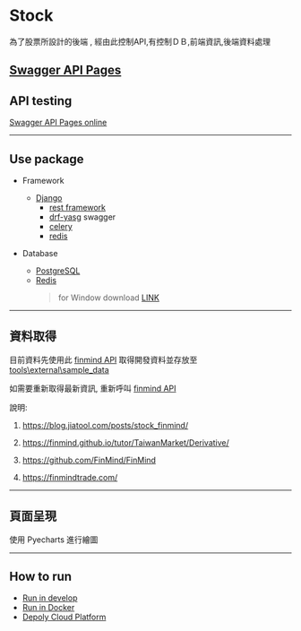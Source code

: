# Stock
為了股票所設計的後端 , 經由此控制API,有控制ＤＢ,前端資訊,後端資料處理 
## [Swagger API Pages](https://weikaistock.herokuapp.com/)

## API testing

[Swagger API Pages online](https://weikaistock.herokuapp.com/)

---

## Use package
* Framework
    * [Django](https://www.djangoproject.com/) 
        * [rest framework](https://www.django-rest-framework.org/)
        * [drf-yasg](https://drf-yasg.readthedocs.io/en/stable/) swagger
        * [celery](https://docs.celeryq.dev/en/stable/index.html)
        * [redis](https://github.com/redis/redis-py)

* Database
    * [PostgreSQL](https://www.postgresql.org/)
    * [Redis](https://redis.io/)
        > for Window download [LINK](https://github.com/MicrosoftArchive/redis/releases)


---

## 資料取得

目前資料先使用此 [finmind API](option\tools\external\stock_finmind.py) 取得開發資料並存放至[tools\external\sample_data](tools\external\sample_data)

如需要重新取得最新資訊, 重新呼叫 [finmind API](tools\external\stock_finmind.py)

說明:

1. https://blog.jiatool.com/posts/stock_finmind/

2. https://finmind.github.io/tutor/TaiwanMarket/Derivative/

3. https://github.com/FinMind/FinMind

4. https://finmindtrade.com/

---

## 頁面呈現

使用 Pyecharts 進行繪圖

---


## How to run

* [Run in develop](wiki/develop.md)
* [Run in Docker](wiki/docker.md)
* [Depoly Cloud Platform](wiki/depoly.md)
